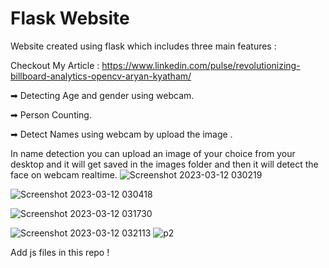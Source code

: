 # Flask Website
 Website created using flask which includes three main features :
 
 Checkout My Article : https://www.linkedin.com/pulse/revolutionizing-billboard-analytics-opencv-aryan-kyatham/
 
➡ Detecting Age and gender using webcam.


➡ Person Counting.


➡ Detect Names using webcam by upload the image .


In name detection you can upload an image of your choice from your desktop and it will get saved in the images folder and then it will detect the face on webcam realtime.
![Screenshot 2023-03-12 030219](https://user-images.githubusercontent.com/120780784/224512422-87f7fbcd-c598-4007-9362-ae7fb48ea9a7.png)

![Screenshot 2023-03-12 030418](https://user-images.githubusercontent.com/120780784/224512490-d1aad31b-0476-4891-afe8-9c03a2435342.png)

![Screenshot 2023-03-12 031730](https://user-images.githubusercontent.com/120780784/224512861-99aa30ee-d051-41ee-a325-adcab622d316.png)

![Screenshot 2023-03-12 032113](https://user-images.githubusercontent.com/120780784/224512974-372605ad-5683-45e1-8ce7-4571fccfed83.png)
![p2](https://user-images.githubusercontent.com/120780784/224513014-257db257-1eae-4ce5-8196-c8fe8dab5f28.png)

Add js files in this repo !
